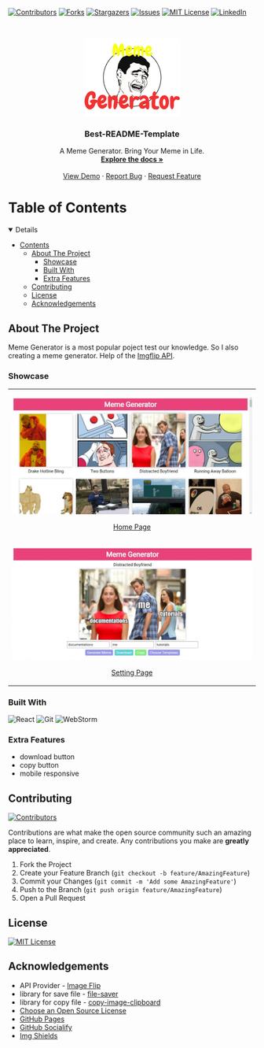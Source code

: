 <!-- PROJECT SHIELDS -->
<!--
*** I'm using markdown "reference style" links for readability.
*** Reference links are enclosed in brackets [ ] instead of parentheses ( ).
*** See the bottom of this document for the declaration of the reference variables
*** for contributors-url, forks-url, etc. This is an optional, concise syntax you may use.
*** https://www.markdownguide.org/basic-syntax/#reference-style-links
-->
[![Contributors][contributors-shield]][contributors-url]
[![Forks][forks-shield]][forks-url]
[![Stargazers][stars-shield]][stars-url]
[![Issues][issues-shield]][issues-url]
[![MIT License][license-shield]][license-url]
[![LinkedIn][linkedin-shield]][linkedin-url]


<!-- PROJECT LOGO -->
<br />
<p align="center">
  <a href="https://github.com/Bivas-Biswas/meme-generator">
    <img src="./assets/logo.png" alt="Logo">
  </a>
    <h3 align="center">Best-README-Template</h3>
  <p align="center">
    A Meme Generator. Bring Your Meme in Life.
    <br />
    <a href="https://github.com/Bivas-Biswas/meme-generator"><strong>Explore the docs »</strong></a>
    <br />
    <br />
    <a href="https://bivas-biswas.github.io/meme-generator/">View Demo</a>
    ·
    <a href="https://github.com/Bivas-Biswas/meme-generator/issues">Report Bug</a>
    ·
    <a href="https://github.com/Bivas-Biswas/meme-generator/issues">Request Feature</a>
  </p>
</p>

<!-- TABLE OF CONTENTS -->
# Table of Contents
<details open="open">

- [Contents](#table-of-contents)
  - [About The Project](#about-the-project)
    - [Showcase](#showcase)
    - [Built With](#built-with)
    - [Extra Features](#extra-features)
  - [Contributing](#contributing)
  - [License](#license)
  - [Acknowledgements](#acknowledgements)
  
</details>

<!-- ABOUT THE PROJECT -->
## About The Project
Meme Generator is a most popular poject test our knowledge. So I also creating a meme generator. Help of the 
[Imgflip API](https://imgflip.com/api).

### Showcase
<table align="center">
    <tr>
        <td>
            <a href="https://bivas-biswas.github.io/meme-generator">
                <p align="center">
                    <img src="assets/homepage.jpg" alt="homepage">
                    <p align="center">Home Page</p>
                </p>
            </a>
        </td>
    </tr>
    <tr>
        <td>
            <a href="https://bivas-biswas.github.io/BrickBreakers">
                <p align="center">
                    <img src="assets/setting_page.jpg" alt="setting_page">
                    <p align="center">Setting Page</p>
                </p>
            </a>
        </td>
    </tr>
</table>

### Built With
![React](https://img.shields.io/badge/react-%2320232a.svg?style=for-the-badge&logo=react&logoColor=%2361DAFB)
![Git](https://img.shields.io/badge/git-%23F05033.svg?style=for-the-badge&logo=git&logoColor=white)
![WebStorm](https://img.shields.io/badge/webstorm-143?style=for-the-badge&logo=webstorm&logoColor=white&color=black)

### Extra Features
* download button
* copy button
* mobile responsive

## Contributing

[![Contributors][contributors-shield]][contributors-url]

Contributions are what make the open source community such an amazing place to learn, inspire, and create. Any contributions you make are **greatly appreciated**.

1. Fork the Project
2. Create your Feature Branch (`git checkout -b feature/AmazingFeature`)
3. Commit your Changes (`git commit -m 'Add some AmazingFeature'`)
4. Push to the Branch (`git push origin feature/AmazingFeature`)
5. Open a Pull Request

<!-- LICENSE -->

## License

[![MIT License][license-shield]][license-url]

## Acknowledgements
  
- API Provider - [Image Flip](https://imgflip.com/api)
- library for save file - [file-saver](https://github.com/eligrey/FileSaver.js/)
- library for copy file - [copy-image-clipboard](https://github.com/LuanEdCosta/copy-image-clipboard)
- [Choose an Open Source License](https://choosealicense.com)
- [GitHub Pages](https://pages.github.com)
- [GitHub Socialify](https://socialify.git.ci/)
- [Img Shields](https://shields.io)

<!-- MARKDOWN LINKS & IMAGES -->
<!-- https://www.markdownguide.org/basic-syntax/#reference-style-links -->
[contributors-shield]: https://img.shields.io/github/contributors/Bivas-Biswas/meme-generator.svg?style=for-the-badge
[contributors-url]: https://github.com/Bivas-Biswas/meme-generator/graphs/contributors
[forks-shield]: https://img.shields.io/github/forks/Bivas-Biswas/meme-generator.svg?style=for-the-badge
[forks-url]: https://github.com/Bivas-Biswas/meme-generator/network/members
[stars-shield]: https://img.shields.io/github/stars/Bivas-Biswas/meme-generator.svg?style=for-the-badge
[stars-url]: https://github.com/Bivas-Biswas/meme-generator/stargazers
[issues-shield]: https://img.shields.io/github/issues/Bivas-Biswas/meme-generator.svg?style=for-the-badge
[issues-url]: https://github.com/Bivas-Biswas/meme-generator/issues
[license-shield]: https://img.shields.io/github/license/Bivas-Biswas/meme-generator.svg?style=for-the-badge
[license-url]: https://github.com/Bivas-Biswas/meme-generator/blob/master/LICENSE.txt
[linkedin-shield]: https://img.shields.io/badge/-LinkedIn-black.svg?style=for-the-badge&logo=linkedin&colorB=555
[linkedin-url]: https://www.linkedin.com/in/bivas-biswas-828a731b7/